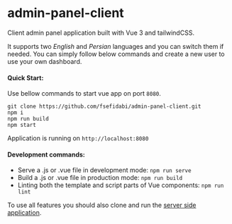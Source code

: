 # admin-panel-client

Client admin panel application built with Vue 3 and tailwindCSS.

It supports two _English_ and _Persian_ languages and you can switch them if needed.
You can simply follow below commands and create a new user to use your own dashboard.  

#### Quick Start:

Use bellow commands to start vue app on port `8080`.

```
git clone https://github.com/fsefidabi/admin-panel-client.git
npm i
npm run build
npm start
```

Application is running on `http://localhost:8080`

#### Development commands:

- Serve a .js or .vue file in development mode: `npm run serve`
- Build a .js or .vue file in production mode: `npm run build`
- Linting both the template and script parts of Vue components: `npm run lint`

To use all features you should also clone and run the [server side application](https://github.com/fsefidabi/admin-panel-sever.git).

